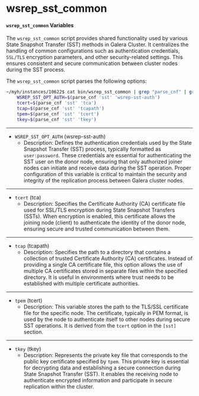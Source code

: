 # wsrep\_sst\_common

#### `wsrep_sst_common` Variables

The `wsrep_sst_common` script provides shared functionality used by various State Snapshot Transfer (SST) methods in Galera Cluster. It centralizes the handling of common configurations such as authentication credentials, `SSL/TLS` encryption parameters, and other security-related settings. This ensures consistent and secure communication between cluster nodes during the SST process.

The `wsrep_sst_common` script parses the following options:

```bash
~/myh/instances/10622$ cat bin/wsrep_sst_common | grep "parse_cnf" | grep sst
    WSREP_SST_OPT_AUTH=$(parse_cnf 'sst' 'wsrep-sst-auth')
    tcert=$(parse_cnf 'sst' 'tca')
    tcap=$(parse_cnf 'sst' 'tcapath')
    tpem=$(parse_cnf 'sst' 'tcert')
    tkey=$(parse_cnf 'sst' 'tkey')
```

***

* `WSREP_SST_OPT_AUTH` (wsrep-sst-auth)
  * Description: Defines the authentication credentials used by the State Snapshot Transfer (SST) process, typically formatted as `user:password`. These credentials are essential for authenticating the SST user on the donor node, ensuring that only authorized joiner nodes can initiate and receive data during the SST operation. Proper configuration of this variable is critical to maintain the security and integrity of the replication process between Galera cluster nodes.

***

* `tcert` (tca)
  * Description: Specifies the Certificate Authority (CA) certificate file used for SSL/TLS encryption during State Snapshot Transfers (SSTs). When encryption is enabled, this certificate allows the joining node (client) to authenticate the identity of the donor node, ensuring secure and trusted communication between them.

***

* `tcap` (tcapath)
  * Description: Specifies the path to a directory that contains a collection of trusted Certificate Authority (CA) certificates. Instead of providing a single CA certificate file, this option allows the use of multiple CA certificates stored in separate files within the specified directory. It is useful in environments where trust needs to be established with multiple certificate authorities.

***

* `tpem` (tcert)
  * Description: This variable stores the path to the TLS/SSL certificate file for the specific node. The certificate, typically in PEM format, is used by the node to authenticate itself to other nodes during secure SST operations. It is derived from the `tcert` option in the `[sst]` section.

***

* `tkey` (tkey)
  * Description: Represents the private key file that corresponds to the public key certificate specified by `tpem`. This private key is essential for decrypting data and establishing a secure connection during State Snapshot Transfer (SST). It enables the receiving node to authenticate encrypted information and participate in secure replication within the cluster.
